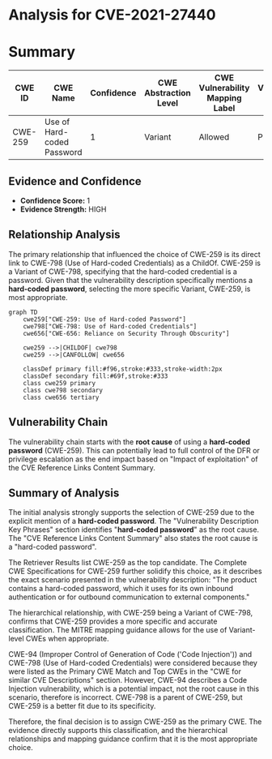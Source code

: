 # Analysis for CVE-2021-27440

# Summary
| CWE ID  | CWE Name                     | Confidence | CWE Abstraction Level | CWE Vulnerability Mapping Label | CWE-Vulnerability Mapping Notes |
|---------|------------------------------|------------|-----------------------|---------------------------------|-----------------------------------|
| CWE-259 | Use of Hard-coded Password | 1          | Variant               | Allowed                         | Primary CWE                       |

## Evidence and Confidence

*   **Confidence Score:** 1
*   **Evidence Strength:** HIGH

## Relationship Analysis
The primary relationship that influenced the choice of CWE-259 is its direct link to CWE-798 (Use of Hard-coded Credentials) as a ChildOf. CWE-259 is a Variant of CWE-798, specifying that the hard-coded credential is a password. Given that the vulnerability description specifically mentions a **hard-coded password**, selecting the more specific Variant, CWE-259, is most appropriate.

```mermaid
graph TD
    cwe259["CWE-259: Use of Hard-coded Password"]
    cwe798["CWE-798: Use of Hard-coded Credentials"]
    cwe656["CWE-656: Reliance on Security Through Obscurity"]
    
    cwe259 -->|CHILDOF| cwe798
    cwe259 -->|CANFOLLOW| cwe656

    classDef primary fill:#f96,stroke:#333,stroke-width:2px
    classDef secondary fill:#69f,stroke:#333
    class cwe259 primary
    class cwe798 secondary
    class cwe656 tertiary
```

## Vulnerability Chain
The vulnerability chain starts with the **root cause** of using a **hard-coded password** (CWE-259). This can potentially lead to full control of the DFR or privilege escalation as the end impact based on "Impact of exploitation" of the CVE Reference Links Content Summary.

## Summary of Analysis
The initial analysis strongly supports the selection of CWE-259 due to the explicit mention of a **hard-coded password**. The "Vulnerability Description Key Phrases" section identifies "**hard-coded password**" as the root cause. The "CVE Reference Links Content Summary" also states the root cause is a "hard-coded password".

The Retriever Results list CWE-259 as the top candidate. The Complete CWE Specifications for CWE-259 further solidify this choice, as it describes the exact scenario presented in the vulnerability description: "The product contains a hard-coded password, which it uses for its own inbound authentication or for outbound communication to external components."

The hierarchical relationship, with CWE-259 being a Variant of CWE-798, confirms that CWE-259 provides a more specific and accurate classification. The MITRE mapping guidance allows for the use of Variant-level CWEs when appropriate.

CWE-94 (Improper Control of Generation of Code ('Code Injection')) and CWE-798 (Use of Hard-coded Credentials) were considered because they were listed as the Primary CWE Match and Top CWEs in the "CWE for similar CVE Descriptions" section. However, CWE-94 describes a Code Injection vulnerability, which is a potential impact, not the root cause in this scenario, therefore is incorrect. CWE-798 is a parent of CWE-259, but CWE-259 is a better fit due to its specificity.

Therefore, the final decision is to assign CWE-259 as the primary CWE. The evidence directly supports this classification, and the hierarchical relationships and mapping guidance confirm that it is the most appropriate choice.